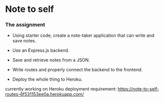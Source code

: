# Note to self

### The assignment

- Using starter code, create a note-taker application that can write and save notes.

- Use an Express.js backend.

- Save and retrieve notes from a JSON.

- Write routes and properly connect the backend to the frontend.

- Deploy the whole thing to Heroku.

currently working on Heroku deployment requirement: https://note-to-self-routes-6f531153ee0a.herokuapp.com/

<!-- apparently I have to wait a couple hours to see if it's functioning. -->